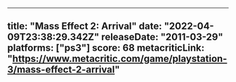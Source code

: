 
---
title: "Mass Effect 2: Arrival"
date: "2022-04-09T23:38:29.342Z"
releaseDate: "2011-03-29"
platforms: ["ps3"]
score: 68
metacriticLink: "https://www.metacritic.com/game/playstation-3/mass-effect-2-arrival"
---
